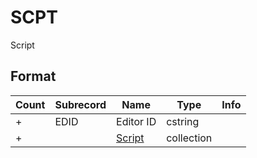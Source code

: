 SCPT
====

Script

## Format

Count | Subrecord | Name | Type | Info
------|-------|------|------|-----
+ | EDID | Editor ID | cstring |
+ | | [Script](Fields/Script.md) | collection |
